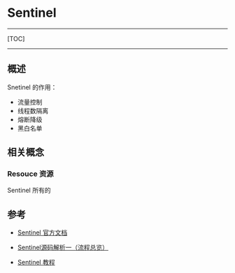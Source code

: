 # Sentinel

---

[TOC]

---



## 概述

Snetinel 的作用：

- 流量控制
- 线程数隔离
- 熔断降级
- 黑白名单 



## 相关概念

### Resouce 资源

Sentinel 所有的



## 参考

- [Sentinel 官方文档](https://github.com/alibaba/Sentinel/wiki/%E4%BB%8B%E7%BB%8D)
- [Sentinel源码解析一（流程总览）](https://www.cnblogs.com/taromilk/p/11750962.html)

- [Sentinel 教程](https://gitee.com/all_4_you/sentinel-tutorial#/all_4_you/sentinel-tutorial/blob/master/sentinel-practice/sentinel-flow-control/sentinel-flow-control.md)

